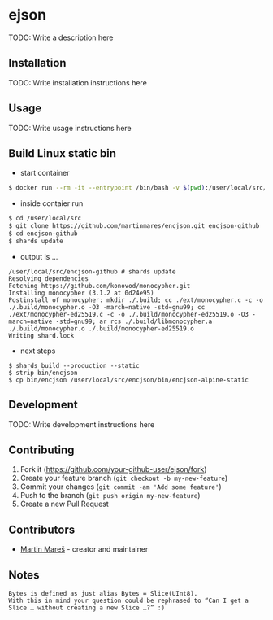 # ejson

TODO: Write a description here

## Installation

TODO: Write installation instructions here

## Usage

TODO: Write usage instructions here

## Build Linux static bin

  * start container

```bash
$ docker run --rm -it --entrypoint /bin/bash -v $(pwd):/user/local/src/encjson crystallang/crystal:latest
```
  * inside contaier run

```bash
$ cd /user/local/src
$ git clone https://github.com/martinmares/encjson.git encjson-github
$ cd encjson-github
$ shards update
```

  * output is ...

```
/user/local/src/encjson-github # shards update
Resolving dependencies
Fetching https://github.com/konovod/monocypher.git
Installing monocypher (3.1.2 at 0d24e95)
Postinstall of monocypher: mkdir ./.build; cc ./ext/monocypher.c -c -o ./.build/monocypher.o -O3 -march=native -std=gnu99; cc ./ext/monocypher-ed25519.c -c -o ./.build/monocypher-ed25519.o -O3 -march=native -std=gnu99; ar rcs ./.build/libmonocypher.a ./.build/monocypher.o ./.build/monocypher-ed25519.o
Writing shard.lock
```

  * next steps

```
$ shards build --production --static
$ strip bin/encjson
$ cp bin/encjson /user/local/src/encjson/bin/encjson-alpine-static
```
## Development

TODO: Write development instructions here

## Contributing

1. Fork it (<https://github.com/your-github-user/ejson/fork>)
2. Create your feature branch (`git checkout -b my-new-feature`)
3. Commit your changes (`git commit -am 'Add some feature'`)
4. Push to the branch (`git push origin my-new-feature`)
5. Create a new Pull Request

## Contributors

- [Martin Mareš](https://github.com/your-github-user) - creator and maintainer

## Notes

```
Bytes is defined as just alias Bytes = Slice(UInt8).
With this in mind your question could be rephrased to “Can I get a Slice … without creating a new Slice …?” :)
```
